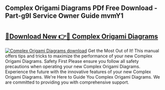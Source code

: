 ## Complex Origami Diagrams PDf Free Download - Part-g9I Service Owner Guide mvmY1

# <h2><a href="http://dft8uv7.blite.top/?on=Complex+Origami+Diagrams">🔗Download New 👉🔴 Complex Origami Diagrams</a></h2>

[![Complex Origami Diagrams download](https://i.imgur.com/lujVjoI.png)](http://dft8uv7.blite.top/?on=Complex+Origami+Diagrams)
Get the Most Out of It! This manual offers tips and tricks to maximize the performance of your new Complex Origami Diagrams. Safety First Please ensure you follow all safety precautions when operating your new Complex Origami Diagrams. Experience the future with the innovative features of your new Complex Origami Diagrams. We're Here to Guide You Complex Origami Diagrams. We are committed to providing you with comprehensive support.

